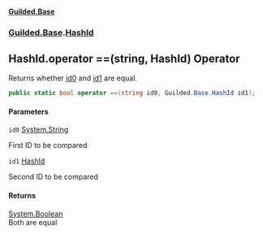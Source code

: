 #### [Guilded.Base](index 'index')
### [Guilded.Base](Guilded.Base 'Guilded.Base').[HashId](HashId 'Guilded.Base.HashId')

## HashId.operator ==(string, HashId) Operator

Returns whether [id0](HashId.operator(string,HashId)#Guilded.Base.HashId.op_Equality(string,Guilded.Base.HashId).id0 'Guilded.Base.HashId.op_Equality(string, Guilded.Base.HashId).id0') and [id1](HashId.operator(string,HashId)#Guilded.Base.HashId.op_Equality(string,Guilded.Base.HashId).id1 'Guilded.Base.HashId.op_Equality(string, Guilded.Base.HashId).id1') are equal.

```csharp
public static bool operator ==(string id0, Guilded.Base.HashId id1);
```
#### Parameters

<a name='Guilded.Base.HashId.op_Equality(string,Guilded.Base.HashId).id0'></a>

`id0` [System.String](https://docs.microsoft.com/en-us/dotnet/api/System.String 'System.String')

First ID to be compared

<a name='Guilded.Base.HashId.op_Equality(string,Guilded.Base.HashId).id1'></a>

`id1` [HashId](HashId 'Guilded.Base.HashId')

Second ID to be compared

#### Returns
[System.Boolean](https://docs.microsoft.com/en-us/dotnet/api/System.Boolean 'System.Boolean')  
Both are equal